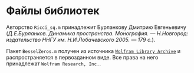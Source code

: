 # Файлы библиотек

Авторство `Ricci_sq.m` принадлежит Бурланкову Дмитрию Евгеньевичу (_Д.Е.Бурланков. Динамика пространства. Монография. — Н.Новгород: издательство ННГУ им. Н.И.Лобачевского 2005. — 179 с._).

Пакет `BesselZeros.m` получен из источника [`Wolfram Library Archive`](http://library.wolfram.com/infocenter/MathSource/6777) и распространяется в первозданном виде. Все права на него принадлежат `Wolfram Research, Inc.`.
